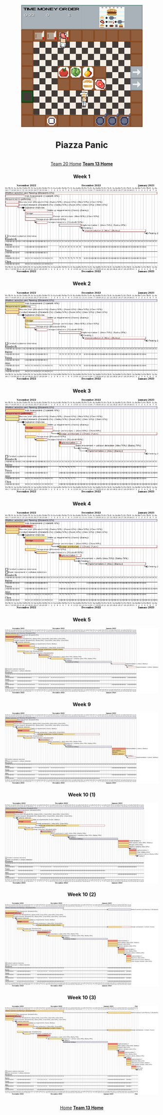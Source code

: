 <div align="center">
  <a href="https://github.com/CrimsonLeaves/ENG1-Team20-Assessment2">
    <img src="./images/gameScreenshotTeam13.png" alt="Logo" width="399" height="400">
  </a>

  <h1 align="center">Piazza Panic</h1>

  <p align="center">
    <br />
    <a href="https://github.com/GourdoRamsay/GourdoRamsay.github.io">Team 20 Home</a>
    <a href="https://github.com/GourdoRamsay/GourdoRamsay.github.io/blob/Team20WebsiteIO/TEAM13README.md"><strong>Team 13 Home</strong></a>
  </p>
</div>


<h3 align="center">Week 1</h3>
<p align="center">
  <img src="images/ganntCharts/week1.png">
</p>
<h3 align="center">Week 2</h3>
<p align="center">
  <img src="images/ganntCharts/week2.png">
</p>
<h3 align="center">Week 3</h3>
<p align="center">
  <img src="images/ganntCharts/week3.png">
</p>
<h3 align="center">Week 4</h3>
<p align="center">
  <img src="images/ganntCharts/week4.png">
</p>
<h3 align="center">Week 5</h3>
<p align="center">
  <img src="images/ganntCharts/week5.png">
</p>
<h3 align="center">Week 9</h3>
<p align="center">
  <img src="images/ganntCharts/week9.png">
</p>
<h3 align="center">Week 10 (1)</h3>
<p align="center">
  <img src="images/ganntCharts/week10p1.png">
</p>
<h3 align="center">Week 10 (2)</h3>
<p align="center">
  <img src="images/ganntCharts/week10p2.png">
</p>
<h3 align="center">Week 10 (3)</h3>
<p align="center">
  <img src="images/ganntCharts/week10p3.png">
</p>

<div align="center">
  <p align="center">
    <br />
    <a href="https://github.com/GourdoRamsay/GourdoRamsay.github.io">Home</a>
    <a href="https://github.com/GourdoRamsay/GourdoRamsay.github.io/blob/Team20WebsiteIO/TEAM13README.md"><strong>Team 13 Home</strong></a>
  </p>
</div>